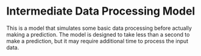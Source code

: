 # Intermediate Data Processing Model
This is a model that simulates some basic data processing before actually making a prediction. 
The model is designed to take less than a second to make a prediction, but it may require additional time to process the input data. 